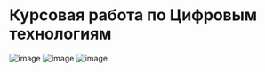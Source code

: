 # Курсовая работа по Цифровым технологиям
![image](https://github.com/MariaShvets23/BlockChain-repo/assets/126800958/b0a0dc90-bf3d-47d6-89db-d119be48b168)
![image](https://github.com/MariaShvets23/BlockChain-repo/assets/126800958/b4c78ed1-fb75-4b55-9527-2c7deee0bcbf)
![image](https://github.com/MariaShvets23/BlockChain-repo/assets/126800958/cafcc227-495c-4abf-9027-23c1dd4fcd63)
